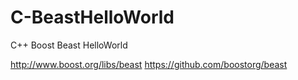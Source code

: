 # C-BeastHelloWorld
C++ Boost Beast HelloWorld

http://www.boost.org/libs/beast
https://github.com/boostorg/beast
